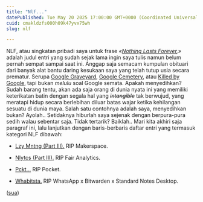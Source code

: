 ```yaml
---
title: "Nlf..."
datePublished: Tue May 20 2025 17:00:00 GMT+0000 (Coordinated Universal Time)
cuid: cmakldzfs000h09k47yvx75wh
slug: nlf

---
```


NLF, atau singkatan pribadi saya untuk frase *«*[*Nothing Lasts Forever*](https://blog.sua.ist/series/nothing-lasts-forever)*,»* adalah judul entri yang sudah sejak lama ingin saya tulis namun belum pernah sempat sampai saat ini. Anggap saja semacam kumpulan obituari dari banyak alat bantu daring kesukaan saya yang telah tutup usia secara prematur. Serupa [Google Graveyard](http://www.googlegraveyard.com/), [Google Cemetery](https://gcemetery.co/), atau [Killed by Google](https://killedbygoogle.com/), tapi bukan *melulu* soal Google semata. Apakah menyedihkan? Sudah barang tentu, akan ada saja orang di dunia nyata ini yang memiliki keterikatan batin dengan segala hal yang *<s>intangible</s>* tak berwujud, yang meratapi hidup secara berlebihan diluar batas wajar ketika kehilangan sesuatu di dunia maya. Salah satu contohnya adalah saya, menyedihkan bukan? Ayolah.. Setidaknya hiburlah saya sejenak dengan berpura-pura sedih walau sebentar saja. Tidak tertarik? Baiklah.. Mari kita akhiri saja paragraf ini, lalu lanjutkan dengan baris-berbaris daftar entri yang termasuk kategori NLF dibawah:

* [Lzy Mntng (Part III).](https://blog.sua.ist/lzy-mntng-part-iii) RIP Makerspace.
    
* [Nlytcs (Part III).](https://blog.sua.ist/nlytcs-part-iii) RIP Fair Analytics.
    
* [Pckt...](https://blog.sua.ist/pckt) RIP Pocket.
    
* [Whabitsta.](https://blog.sua.ist/whabitsta) RIP WhatsApp x Bitwarden x Standard Notes Desktop.
    

([sua](https://sua.ist))
